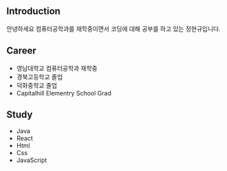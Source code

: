 ## Introduction
 안녕하세요 컴퓨터공학과를 재학중이면서 코딩에 대해 공부를 하고 있는 정현규입니다.

## Career
- 영남대학교 컴퓨터공학과 재학중<br>
- 경북고등학교 졸업<br>
- 덕화중학교 졸업<br>
- Capitalhill Elementry School Grad<br>

## Study
- Java<br>
- React<br>
- Html<br>
- Css<br>
- JavaScript<br>

<!--
**BBangGy/BBangGy** is a ✨ _special_ ✨ repository because its `README.md` (this file) appears on your GitHub profile.

Here are some ideas to get you started:


- 🔭 I’m currently working on ...
- 🌱 I’m currently learning ...
- 👯 I’m looking to collaborate on ...
- 🤔 I’m looking for help with ...
- 💬 Ask me about ...
- 📫 How to reach me: ...
- 😄 Pronouns: ...
- ⚡ Fun fact: ...
-->

